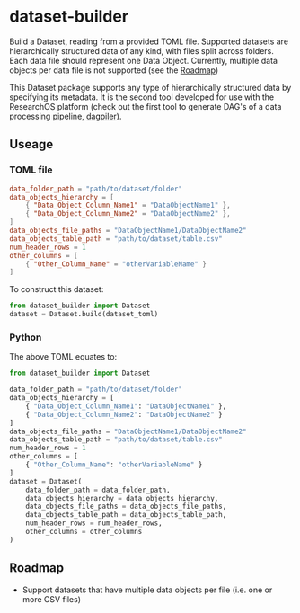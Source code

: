 # dataset-builder
Build a Dataset, reading from a provided TOML file. Supported datasets are hierarchically structured data of any kind, with files split across folders. Each data file should represent one Data Object. Currently, multiple data objects per data file is not supported (see the [Roadmap](#roadmap))

This Dataset package supports any type of hierarchically structured data by specifying its metadata. It is the second tool developed for use with the ResearchOS platform (check out the first tool to generate DAG's of a data processing pipeline, [dagpiler](https://github.com/ResearchOS/dagpiler)).

## Useage
### TOML file
```toml
data_folder_path = "path/to/dataset/folder"
data_objects_hierarchy = [
    { "Data_Object_Column_Name1" = "DataObjectName1" },
    { "Data_Object_Column_Name2" = "DataObjectName2" },
]
data_objects_file_paths = "DataObjectName1/DataObjectName2"
data_objects_table_path = "path/to/dataset/table.csv"
num_header_rows = 1
other_columns = [
    { "Other_Column_Name" = "otherVariableName" }
]
```
To construct this dataset:
```python
from dataset_builder import Dataset
dataset = Dataset.build(dataset_toml)
```

### Python
The above TOML equates to:
```python
from dataset_builder import Dataset

data_folder_path = "path/to/dataset/folder"
data_objects_hierarchy = [
    { "Data_Object_Column_Name1": "DataObjectName1" },
    { "Data_Object_Column_Name2": "DataObjectName2" }
]
data_objects_file_paths = "DataObjectName1/DataObjectName2"
data_objects_table_path = "path/to/dataset/table.csv"
num_header_rows = 1
other_columns = [
    { "Other_Column_Name": "otherVariableName" }
]
dataset = Dataset(
    data_folder_path = data_folder_path,
    data_objects_hierarchy = data_objects_hierarchy,
    data_objects_file_paths = data_objects_file_paths,
    data_objects_table_path = data_objects_table_path,
    num_header_rows = num_header_rows,
    other_columns = other_columns
)
```

## Roadmap
- Support datasets that have multiple data objects per file (i.e. one or more CSV files)